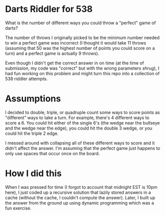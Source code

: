 # Darts Riddler for 538

What is the number of different ways you could throw a "perfect" game of darts?

The number of throws I originally picked to be the minimum number needed to win
a perfect game was incorrect (I thought it would take 11 throws (assuming that
50 was the highest number of points you could score on a turn) and a perfect
game is actually 9 throws).

Even though I didn't get the correct answer in on time (at the time of
submission, my code was "correct" but with the wrong parameters _shrug_), I had
fun working on this problem and might turn this repo into a collection of 538
riddler attempts.

# Assumptions

I decided to double, triple, or quadruple count some ways to score points as
"different" ways to take a turn. For example, there's 4 different ways to score
a 6. You could hit either of the single 6's (the wedge near the bullseye and the
wedge near the edge), you could hit the double 3 wedge, or you could hit the
triple 2 edge.

I messed around with collapsing all of these different ways to score and it
didn't affect the answer. I'm assuming that the perfect game just happens to
only use spaces that occur once on the board.

# How I did this

When I was pressed for time (I forgot to account that midnight EST is 10pm
here), I just coded up a recursive solution that lazily stored answers in a
cache (without the cache, I couldn't compute the answer). Later, I built up the
answer from the ground up using dynamic programming which was a fun exercise.
